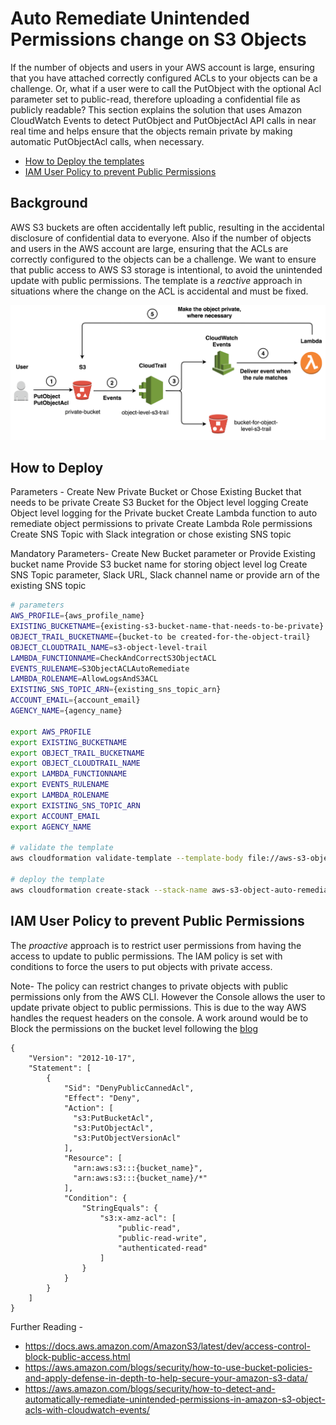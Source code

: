 # Auto Remediate Unintended Permissions change on S3 Objects
If the number of objects and users in your AWS account is large, ensuring that you have attached correctly configured ACLs to your objects can be a challenge. Or, what if a user were to call the PutObject with the optional Acl parameter set to public-read, therefore uploading a confidential file as publicly readable? This section explains the solution that uses Amazon CloudWatch Events to detect PutObject and PutObjectAcl API calls in near real time and helps ensure that the objects remain private by making automatic PutObjectAcl calls, when necessary.

* [How to Deploy the templates](#How-to-Deploy)
* [IAM User Policy to prevent Public Permissions](#IAM-User-Policy-to-prevent-Public-Permissions)

## Background
AWS S3 buckets are often accidentally left public, resulting in the accidental disclosure of confidential data to everyone. Also if the number of objects and users in the AWS account are large, ensuring that the ACLs are correctly configured to the objects can be a challenge. 
We want to ensure that public access to AWS S3 storage is intentional, to avoid the unintended update with public permissions. The template is a *reactive* approach in situations where the change on the ACL is accidental and must be fixed.

![alt text](./images/auto-remediation-process.png "Overview")

## How to Deploy
Parameters -
Create New Private Bucket or Chose Existing Bucket that needs to be private
Create S3 Bucket for the Object level logging
Create Object level logging for the Private bucket
Create Lambda function to auto remediate object permissions to private
Create Lambda Role permissions
Create SNS Topic with Slack integration or chose existing SNS topic

Mandatory Parameters-
Create New Bucket parameter or Provide Existing bucket name
Provide S3 bucket name for storing object level log
Create SNS Topic parameter, Slack URL, Slack channel name or provide arn of the existing SNS topic

```bash
# parameters
AWS_PROFILE={aws_profile_name}
EXISTING_BUCKETNAME={existing-s3-bucket-name-that-needs-to-be-private}
OBJECT_TRAIL_BUCKETNAME={bucket-to be created-for-the-object-trail}
OBJECT_CLOUDTRAIL_NAME=s3-object-level-trail
LAMBDA_FUNCTIONNAME=CheckAndCorrectS3ObjectACL
EVENTS_RULENAME=S3ObjectACLAutoRemediate
LAMBDA_ROLENAME=AllowLogsAndS3ACL
EXISTING_SNS_TOPIC_ARN={existing_sns_topic_arn}
ACCOUNT_EMAIL={account_email}
AGENCY_NAME={agency_name}

export AWS_PROFILE
export EXISTING_BUCKETNAME
export OBJECT_TRAIL_BUCKETNAME
export OBJECT_CLOUDTRAIL_NAME
export LAMBDA_FUNCTIONNAME
export EVENTS_RULENAME
export LAMBDA_ROLENAME
export EXISTING_SNS_TOPIC_ARN
export ACCOUNT_EMAIL
export AGENCY_NAME

# validate the template
aws cloudformation validate-template --template-body file://aws-s3-object-auto-remediation.yaml --profile $AWS_PROFILE

# deploy the template
aws cloudformation create-stack --stack-name aws-s3-object-auto-remediate --template-body file://aws-s3-object-auto-remediation.yaml --parameters ParameterKey=pCreateS3PrivateBucket,ParameterValue=false ParameterKey=pS3PrivateBucketName,ParameterValue= ParameterKey=pExistingPrivateBucketName,ParameterValue=$EXISTING_BUCKETNAME ParameterKey=pS3ObjectTrailBucketName,ParameterValue=$OBJECT_TRAIL_BUCKETNAME ParameterKey=pObjectCloudTrailName,ParameterValue=$OBJECT_CLOUDTRAIL_NAME ParameterKey=pLambdaFunctionName,ParameterValue=$LAMBDA_FUNCTIONNAME ParameterKey=pEventsRuleName,ParameterValue=$EVENTS_RULENAME ParameterKey=pLambdaExecutionRoleName,ParameterValue=$LAMBDA_ROLENAME ParameterKey=pCreateSnsTopic,ParameterValue=false ParameterKey=pSlackChannelName,ParameterValue= ParameterKey=pSlackHookUrl,ParameterValue= ParameterKey=pExistingSnsTopic,ParameterValue=$EXISTING_SNS_TOPIC_ARN  --tags Key=Owner,Value=$ACCOUNT_EMAIL Key=AgencyName,Value=$AGENCY_NAME Key=ApplicationID,Value=aws-s3-object-check Key=Environment,Value=Production --capabilities CAPABILITY_NAMED_IAM --profile $AWS_PROFILE

```


## IAM User Policy to prevent Public Permissions
The *proactive* approach is to restrict user permissions from having the access to update to public permissions. The IAM policy is set with conditions to force the users to put objects with private access.

Note-
The policy can restrict changes to private objects with public permissions only from the AWS CLI. However the Console allows the user to update private object to public permissions. This is due to the way AWS handles the request headers on the console. A work around would be to Block the permissions on the bucket level following the [blog](https://aws.amazon.com/blogs/aws/amazon-s3-block-public-access-another-layer-of-protection-for-your-accounts-and-buckets/)

```
{
    "Version": "2012-10-17",
    "Statement": [
        {
            "Sid": "DenyPublicCannedAcl",
            "Effect": "Deny",
            "Action": [
              "s3:PutBucketAcl",
              "s3:PutObjectAcl",
              "s3:PutObjectVersionAcl"
            ],
            "Resource": [
              "arn:aws:s3:::{bucket_name}",
              "arn:aws:s3:::{bucket_name}/*"
            ],
            "Condition": {
                "StringEquals": {
                    "s3:x-amz-acl": [
                        "public-read",
                        "public-read-write",
                        "authenticated-read"
                    ]
                }
            }
        }
    ]
}

```

Further Reading -
* https://docs.aws.amazon.com/AmazonS3/latest/dev/access-control-block-public-access.html
* https://aws.amazon.com/blogs/security/how-to-use-bucket-policies-and-apply-defense-in-depth-to-help-secure-your-amazon-s3-data/
* https://aws.amazon.com/blogs/security/how-to-detect-and-automatically-remediate-unintended-permissions-in-amazon-s3-object-acls-with-cloudwatch-events/
